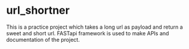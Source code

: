 # url_shortner
This is a practice project which takes a long url as payload and return a sweet and short url. FASTapi framework is used to make APIs and documentation of the project.
